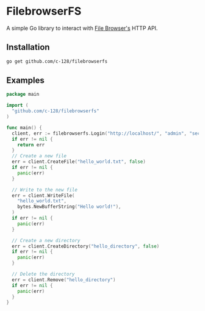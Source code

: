 # FilebrowserFS
A simple Go library to interact with [File Browser's](https://filebrowser.org/) HTTP API.

## Installation
```sh
go get github.com/c-128/filebrowserfs
```

## Examples
```go
package main

import (
  "github.com/c-128/filebrowserfs"
)

func main() {
  client, err := filebrowserfs.Login("http://localhost/", "admin", "securepassword")
  if err != nil {
    return err
  }
  // Create a new file
  err = client.CreateFile("hello_world.txt", false)
  if err != nil {
    panic(err)
  }

  // Write to the new file
  err = client.WriteFile(
    "hello_world.txt",
    bytes.NewBufferString("Hello world!"),
  )
  if err != nil {
    panic(err)
  }

  // Create a new directory
  err = client.CreateDirectory("hello_directory", false)
  if err != nil {
    panic(err)
  }

  // Delete the directory
  err = client.Remove("hello_directory")
  if err != nil {
    panic(err)
  }
}
```
